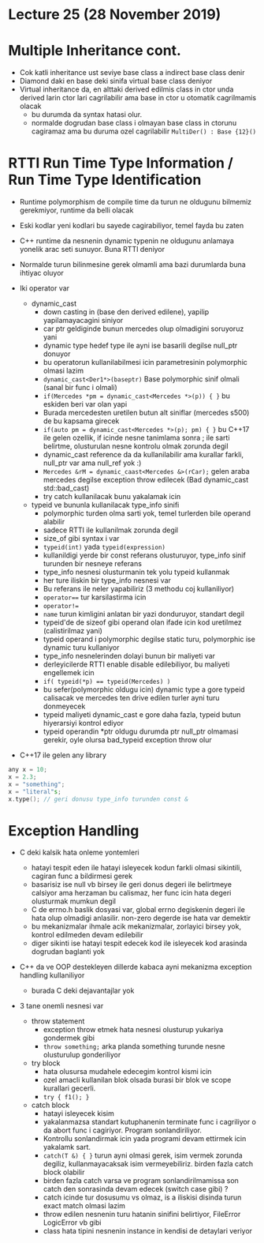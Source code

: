 # Lecture 25 (28 November 2019)

# Multiple Inheritance cont.
- Cok katli inheritance ust seviye base class a indirect base class denir
- Diamond daki en base deki sinifa virtual base class deniyor
- Virtual inheritance da, en alttaki derived edilmis class in ctor unda derived larin ctor lari cagrilabilir ama base in ctor u otomatik cagrilmamis olacak
    - bu durumda da syntax hatasi olur.
    - normalde dogrudan base class i olmayan base class in ctorunu cagiramaz ama bu duruma ozel cagrilabilir
    `MultiDer() : Base {12}()`


# RTTI Run Time Type Information / Run Time Type Identification
- Runtime polymorphism de compile time da turun ne oldugunu bilmemiz gerekmiyor, runtime da belli olacak
- Eski kodlar yeni kodlari bu sayede cagirabiliyor, temel fayda bu zaten
- C++ runtime da nesnenin dynamic typenin ne oldugunu anlamaya yonelik arac seti sunuyor. Buna RTTI deniyor
- Normalde turun bilinmesine gerek olmamli ama bazi durumlarda buna ihtiyac oluyor
- Iki operator var
    - dynamic_cast
        - down casting in (base den derived edilene), yapilip yapilamayacagini siniyor
        - car ptr geldiginde bunun mercedes olup olmadigini soruyoruz yani
        - dynamic type hedef type ile ayni ise basarili degilse null_ptr donuyor
        - bu operatorun kullanilabilmesi icin parametresinin polymorphic olmasi lazim 
        - `dynamic_cast<Der1*>(baseptr)` Base polymorphic sinif olmali (sanal bir func i olmali)
        - `if(Mercedes *pm = dynamic_cast<Mercedes *>(p)) { }` bu eskiden beri var olan yapi 
        - Burada mercedesten uretilen butun alt siniflar (mercedes s500) de bu kapsama girecek
        - `if(auto pm = dynamic_cast<Mercedes *>(p); pm) { }` bu C++17 ile gelen ozellik, if icinde nesne tanimlama sonra ; ile sarti belirtme, olusturulan nesne kontrolu olmak zorunda degil
        - dynamic_cast reference da da kullanilabilir ama kurallar farkli, null_ptr var ama null_ref yok :)
        - `Mercedes &rM = dynamic_caast<Mercedes &>(rCar);` gelen araba mercedes degilse exception throw edilecek (Bad dynamic_cast std::bad_cast)
        - try catch kullanilacak bunu yakalamak icin
    - typeid ve bununla kullanilacak type_info sinifi
        - polymorphic turden olma sarti yok, temel turlerden bile operand alabilir
        - sadece RTTI ile kullanilmak zorunda degil
        - size_of gibi syntax i var
        - `typeid(int)` yada `typeid(expression)`
        - kullanildigi yerde bir const referans olusturuyor, type_info sinif turunden bir nesneye referans
        - type_info nesnesi olusturmanin tek yolu typeid kullanmak
        - her ture iliskin bir type_info nesnesi var
        - Bu referans ile neler yapabiliriz (3 methodu coj kullaniliyor)
        - `operator==` tur karsilastirma icin
        - `operator!=`
        - `name` turun kimligini anlatan bir yazi donduruyor, standart degil
        - typeid'de de sizeof gibi operand olan ifade icin kod uretilmez (calistirilmaz yani)
        - typeid operand i polymorphic degilse static turu, polymorphic ise dynamic turu kullaniyor
        - type_info nesnelerinden dolayi bunun bir maliyeti var
        - derleyicilerde RTTI enable disable edilebiliyor, bu maliyeti engellemek icin
        - `if( typeid(*p) == typeid(Mercedes) )`
        - bu sefer(polymorphic oldugu icin) dynamic type a gore typeid calisacak ve mercedes ten drive edilen turler ayni turu donmeyecek
        - typeid maliyeti dynamic_cast e gore daha fazla, typeid butun hiyerarsiyi kontrol ediyor
        - typeid operandin *ptr oldugu durumda ptr null_ptr olmamasi gerekir, oyle olursa bad_typeid exception throw olur

- C++17 ile gelen any library

```cpp
any x = 10;
x = 2.3;
x = "something";
x = "literal"s;
x.type(); // geri donusu type_info turunden const &
```

# Exception Handling
- C deki kalsik hata onleme yontemleri
    - hatayi tespit eden ile hatayi isleyecek kodun farkli olmasi sikintili, cagiran func a bildirmesi gerek
    - basarisiz ise null vb birsey ile geri donus degeri ile belirtmeye calsiyor ama herzaman bu calismaz, her func icin hata degeri olusturmak mumkun degil
    - C de errno.h baslik dosyasi var, global errno degiskenin degeri ile hata olup olmadigi anlasilir. non-zero degerde ise hata var demektir
    - bu mekanizmalar ihmale acik mekanizmalar, zorlayici birsey yok, kontrol edilmeden devam edilebilir
    - diger sikinti ise hatayi tespit edecek kod ile isleyecek kod arasinda dogrudan baglanti yok

- C++ da ve OOP destekleyen dillerde kabaca ayni mekanizma exception handling kullaniliyor
    - burada C deki dejavantajlar yok

- 3 tane onemli nesnesi var
    - throw statement
        - exception throw etmek hata nesnesi olusturup yukariya gondermek gibi
        - `throw something;` arka planda something turunde nesne olusturulup gonderiliyor
    - try block
        - hata olusursa mudahele edecegim kontrol kismi icin
        - ozel amacli kullanilan blok olsada burasi bir blok ve scope kurallari gecerli.
        - `try { f1(); }`
    - catch block
        - hatayi isleyecek kisim
        - yakalanmazsa standart kutuphanenin terminate func i cagriliyor o da abort func i cagiriyor. Program sonlandiriliyor.
        - Kontrollu sonlandirmak icin yada programi devam ettirmek icin yakalamk sart.
        - `catch(T &) { }` turun ayni olmasi gerek, isim vermek zorunda degiliz, kullanmayacaksak isim vermeyebiliriz. birden fazla catch block olabilir
        - birden fazla catch varsa ve program sonlandirilmamissa son catch den sonrasinda devam edecek (switch case gibi) ?
        - catch icinde tur dosusumu vs olmaz, is a iliskisi disinda turun exact match olmasi lazim
        - throw edilen nesnenin turu hatanin sinifini belirtiyor, FileError LogicError vb gibi
        - class hata tipini nesnenin instance in kendisi de detaylari veriyor




